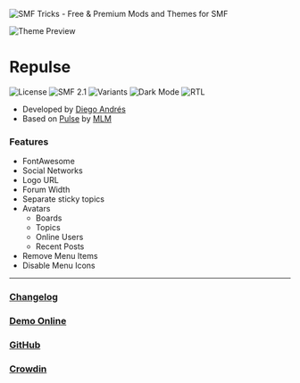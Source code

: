 ![SMF Tricks - Free & Premium Mods and Themes for SMF](https://smftricks.com/logos/logo.png)

![Theme Preview](https://i.imgur.com/MsE6Qqj.gif)

# Repulse
![License](https://img.shields.io/badge/License-MIT-248049) ![SMF 2.1](https://img.shields.io/badge/SMF-2.1-3f73a0) ![Variants](https://img.shields.io/badge/Color%20Variants-Yes-6041a3) ![Dark Mode](https://img.shields.io/badge/Dark%20Mode-Yes-4d827f) ![RTL](https://img.shields.io/badge/RLT%20Support-Yes-bf9d73)

* Developed by [Diego Andrés](https://github.com/DiegoAndresCortes)
* Based on [Pulse](https://custom.simplemachines.org/index.php?theme=2343) by [MLM](https://www.simplemachines.org/community/index.php?action=profile;u=261314)

### Features
- FontAwesome
- Social Networks
- Logo URL
- Forum Width
- Separate sticky topics
- Avatars
  - Boards
  - Topics
  - Online Users
  - Recent Posts
- Remove Menu Items
- Disable Menu Icons
---
### [Changelog](https://github.com/SMFTricks/Repulse/blob/main/CHANGELOG.md)
### [Demo Online](http://demo21.smftricks.com/index.php?theme=6)
### [GitHub](https://github.com/SMFTricks/Repulse)
### [Crowdin](https://crowdin.com/project/smf-theme-customs)
